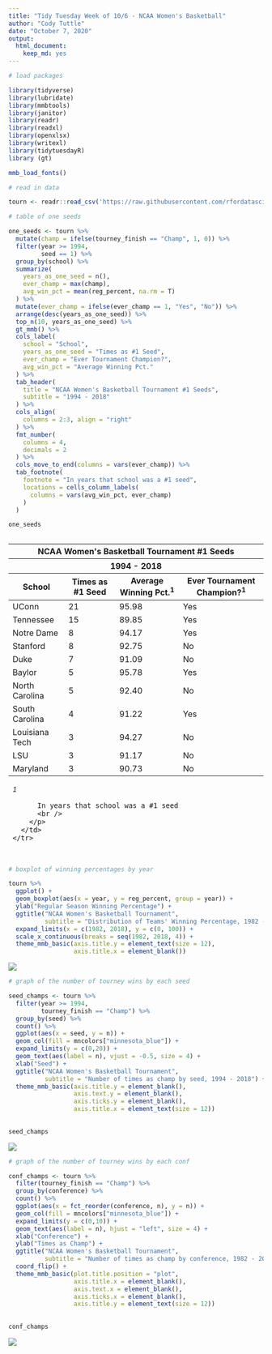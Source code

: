 ```yaml
---
title: "Tidy Tuesday Week of 10/6 - NCAA Women's Basketball"
author: "Cody Tuttle"
date: "October 7, 2020"
output: 
  html_document:
    keep_md: yes
---
```





```r
# load packages

library(tidyverse)
library(lubridate)
library(mmbtools)
library(janitor)
library(readr)
library(readxl)
library(openxlsx)
library(writexl)
library(tidytuesdayR)
library (gt)

mmb_load_fonts()
```


```r
# read in data

tourn <- readr::read_csv('https://raw.githubusercontent.com/rfordatascience/tidytuesday/master/data/2020/2020-10-06/tournament.csv')
```


```r
# table of one seeds

one_seeds <- tourn %>% 
  mutate(champ = ifelse(tourney_finish == "Champ", 1, 0)) %>%
  filter(year >= 1994,
         seed == 1) %>% 
  group_by(school) %>%
  summarize(
    years_as_one_seed = n(), 
    ever_champ = max(champ), 
    avg_win_pct = mean(reg_percent, na.rm = T)
  ) %>%
  mutate(ever_champ = ifelse(ever_champ == 1, "Yes", "No")) %>%
  arrange(desc(years_as_one_seed)) %>%
  top_n(10, years_as_one_seed) %>% 
  gt_mmb() %>%
  cols_label(
    school = "School", 
    years_as_one_seed = "Times as #1 Seed", 
    ever_champ = "Ever Tournament Champion?", 
    avg_win_pct = "Average Winning Pct."
  ) %>%
  tab_header(
    title = "NCAA Women's Basketball Tournament #1 Seeds", 
    subtitle = "1994 - 2018"
  ) %>%
  cols_align(
    columns = 2:3, align = "right"
  ) %>%
  fmt_number(
    columns = 4,
    decimals = 2
  ) %>%
  cols_move_to_end(columns = vars(ever_champ)) %>%
  tab_footnote(
    footnote = "In years that school was a #1 seed", 
    locations = cells_column_labels(
      columns = vars(avg_win_pct, ever_champ)
    )
  )

one_seeds
```

<!--html_preserve--><style>html {
  font-family: Calibri;
}

#gwycyrmqyu .gt_table {
  display: table;
  border-collapse: collapse;
  margin-left: auto;
  margin-right: auto;
  color: #333333;
  font-size: 16px;
  font-weight: normal;
  font-style: normal;
  background-color: #f5f5f2;
  width: auto;
  border-top-style: solid;
  border-top-width: 2px;
  border-top-color: #A8A8A8;
  border-right-style: none;
  border-right-width: 2px;
  border-right-color: #D3D3D3;
  border-bottom-style: solid;
  border-bottom-width: 2px;
  border-bottom-color: #A8A8A8;
  border-left-style: none;
  border-left-width: 2px;
  border-left-color: #D3D3D3;
}

#gwycyrmqyu .gt_heading {
  background-color: #003865;
  text-align: center;
  border-bottom-color: #f5f5f2;
  border-left-style: none;
  border-left-width: 1px;
  border-left-color: #D3D3D3;
  border-right-style: none;
  border-right-width: 1px;
  border-right-color: #D3D3D3;
}

#gwycyrmqyu .gt_title {
  color: #FFFFFF;
  font-size: 125%;
  font-weight: initial;
  padding-top: 4px;
  padding-bottom: 4px;
  border-bottom-color: #f5f5f2;
  border-bottom-width: 0;
}

#gwycyrmqyu .gt_subtitle {
  color: #FFFFFF;
  font-size: 85%;
  font-weight: initial;
  padding-top: 0;
  padding-bottom: 4px;
  border-top-color: #f5f5f2;
  border-top-width: 0;
}

#gwycyrmqyu .gt_bottom_border {
  border-bottom-style: solid;
  border-bottom-width: 2px;
  border-bottom-color: #D3D3D3;
}

#gwycyrmqyu .gt_col_headings {
  border-top-style: solid;
  border-top-width: 2px;
  border-top-color: #D3D3D3;
  border-bottom-style: solid;
  border-bottom-width: 2px;
  border-bottom-color: #D3D3D3;
  border-left-style: none;
  border-left-width: 1px;
  border-left-color: #D3D3D3;
  border-right-style: none;
  border-right-width: 1px;
  border-right-color: #D3D3D3;
}

#gwycyrmqyu .gt_col_heading {
  color: #333333;
  background-color: #f5f5f2;
  font-size: 100%;
  font-weight: bold;
  text-transform: inherit;
  border-left-style: none;
  border-left-width: 1px;
  border-left-color: #D3D3D3;
  border-right-style: none;
  border-right-width: 1px;
  border-right-color: #D3D3D3;
  vertical-align: bottom;
  padding-top: 5px;
  padding-bottom: 6px;
  padding-left: 5px;
  padding-right: 5px;
  overflow-x: hidden;
}

#gwycyrmqyu .gt_column_spanner_outer {
  color: #333333;
  background-color: #f5f5f2;
  font-size: 100%;
  font-weight: bold;
  text-transform: inherit;
  padding-top: 0;
  padding-bottom: 0;
  padding-left: 4px;
  padding-right: 4px;
}

#gwycyrmqyu .gt_column_spanner_outer:first-child {
  padding-left: 0;
}

#gwycyrmqyu .gt_column_spanner_outer:last-child {
  padding-right: 0;
}

#gwycyrmqyu .gt_column_spanner {
  border-bottom-style: solid;
  border-bottom-width: 2px;
  border-bottom-color: #D3D3D3;
  vertical-align: bottom;
  padding-top: 5px;
  padding-bottom: 6px;
  overflow-x: hidden;
  display: inline-block;
  width: 100%;
}

#gwycyrmqyu .gt_group_heading {
  padding: 8px;
  color: #333333;
  background-color: #f5f5f2;
  font-size: 100%;
  font-weight: bold;
  text-transform: inherit;
  border-top-style: solid;
  border-top-width: 2px;
  border-top-color: #D3D3D3;
  border-bottom-style: solid;
  border-bottom-width: 2px;
  border-bottom-color: #D3D3D3;
  border-left-style: none;
  border-left-width: 1px;
  border-left-color: #D3D3D3;
  border-right-style: none;
  border-right-width: 1px;
  border-right-color: #D3D3D3;
  vertical-align: middle;
}

#gwycyrmqyu .gt_empty_group_heading {
  padding: 0.5px;
  color: #333333;
  background-color: #f5f5f2;
  font-size: 100%;
  font-weight: bold;
  border-top-style: solid;
  border-top-width: 2px;
  border-top-color: #D3D3D3;
  border-bottom-style: solid;
  border-bottom-width: 2px;
  border-bottom-color: #D3D3D3;
  vertical-align: middle;
}

#gwycyrmqyu .gt_from_md > :first-child {
  margin-top: 0;
}

#gwycyrmqyu .gt_from_md > :last-child {
  margin-bottom: 0;
}

#gwycyrmqyu .gt_row {
  padding-top: 8px;
  padding-bottom: 8px;
  padding-left: 5px;
  padding-right: 5px;
  margin: 10px;
  border-top-style: solid;
  border-top-width: 1px;
  border-top-color: #D3D3D3;
  border-left-style: none;
  border-left-width: 1px;
  border-left-color: #D3D3D3;
  border-right-style: none;
  border-right-width: 1px;
  border-right-color: #D3D3D3;
  vertical-align: middle;
  overflow-x: hidden;
}

#gwycyrmqyu .gt_stub {
  color: #333333;
  background-color: #f5f5f2;
  font-size: 100%;
  font-weight: initial;
  text-transform: inherit;
  border-right-style: solid;
  border-right-width: 2px;
  border-right-color: #D3D3D3;
  padding-left: 12px;
}

#gwycyrmqyu .gt_summary_row {
  color: #333333;
  background-color: #f5f5f2;
  text-transform: inherit;
  padding-top: 8px;
  padding-bottom: 8px;
  padding-left: 5px;
  padding-right: 5px;
}

#gwycyrmqyu .gt_first_summary_row {
  padding-top: 8px;
  padding-bottom: 8px;
  padding-left: 5px;
  padding-right: 5px;
  border-top-style: solid;
  border-top-width: 2px;
  border-top-color: #D3D3D3;
}

#gwycyrmqyu .gt_grand_summary_row {
  color: #333333;
  background-color: #f5f5f2;
  text-transform: inherit;
  padding-top: 8px;
  padding-bottom: 8px;
  padding-left: 5px;
  padding-right: 5px;
}

#gwycyrmqyu .gt_first_grand_summary_row {
  padding-top: 8px;
  padding-bottom: 8px;
  padding-left: 5px;
  padding-right: 5px;
  border-top-style: double;
  border-top-width: 6px;
  border-top-color: #D3D3D3;
}

#gwycyrmqyu .gt_striped {
  background-color: rgba(128, 128, 128, 0.05);
}

#gwycyrmqyu .gt_table_body {
  border-top-style: solid;
  border-top-width: 2px;
  border-top-color: #D3D3D3;
  border-bottom-style: solid;
  border-bottom-width: 2px;
  border-bottom-color: #D3D3D3;
}

#gwycyrmqyu .gt_footnotes {
  color: #333333;
  background-color: #e6ecf0;
  border-bottom-style: none;
  border-bottom-width: 2px;
  border-bottom-color: #D3D3D3;
  border-left-style: none;
  border-left-width: 2px;
  border-left-color: #D3D3D3;
  border-right-style: none;
  border-right-width: 2px;
  border-right-color: #D3D3D3;
}

#gwycyrmqyu .gt_footnote {
  margin: 0px;
  font-size: 90%;
  padding: 4px;
}

#gwycyrmqyu .gt_sourcenotes {
  color: #333333;
  background-color: #f5f5f2;
  border-bottom-style: none;
  border-bottom-width: 2px;
  border-bottom-color: #D3D3D3;
  border-left-style: none;
  border-left-width: 2px;
  border-left-color: #D3D3D3;
  border-right-style: none;
  border-right-width: 2px;
  border-right-color: #D3D3D3;
}

#gwycyrmqyu .gt_sourcenote {
  font-size: 90%;
  padding: 4px;
}

#gwycyrmqyu .gt_left {
  text-align: left;
}

#gwycyrmqyu .gt_center {
  text-align: center;
}

#gwycyrmqyu .gt_right {
  text-align: right;
  font-variant-numeric: tabular-nums;
}

#gwycyrmqyu .gt_font_normal {
  font-weight: normal;
}

#gwycyrmqyu .gt_font_bold {
  font-weight: bold;
}

#gwycyrmqyu .gt_font_italic {
  font-style: italic;
}

#gwycyrmqyu .gt_super {
  font-size: 65%;
}

#gwycyrmqyu .gt_footnote_marks {
  font-style: italic;
  font-size: 65%;
}
</style>
<div id="gwycyrmqyu" style="overflow-x:auto;overflow-y:auto;width:auto;height:auto;"><table class="gt_table">
  <thead class="gt_header">
    <tr>
      <th colspan="4" class="gt_heading gt_title gt_font_normal" style>NCAA Women's Basketball Tournament #1 Seeds</th>
    </tr>
    <tr>
      <th colspan="4" class="gt_heading gt_subtitle gt_font_normal gt_bottom_border" style>1994 - 2018</th>
    </tr>
  </thead>
  <thead class="gt_col_headings">
    <tr>
      <th class="gt_col_heading gt_columns_bottom_border gt_left" rowspan="1" colspan="1">School</th>
      <th class="gt_col_heading gt_columns_bottom_border gt_right" rowspan="1" colspan="1">Times as #1 Seed</th>
      <th class="gt_col_heading gt_columns_bottom_border gt_right" rowspan="1" colspan="1">Average Winning Pct.<sup class="gt_footnote_marks">1</sup></th>
      <th class="gt_col_heading gt_columns_bottom_border gt_right" rowspan="1" colspan="1">Ever Tournament Champion?<sup class="gt_footnote_marks">1</sup></th>
    </tr>
  </thead>
  <tbody class="gt_table_body">
    <tr>
      <td class="gt_row gt_left">UConn</td>
      <td class="gt_row gt_right">21</td>
      <td class="gt_row gt_right">95.98</td>
      <td class="gt_row gt_right">Yes</td>
    </tr>
    <tr>
      <td class="gt_row gt_left">Tennessee</td>
      <td class="gt_row gt_right">15</td>
      <td class="gt_row gt_right">89.85</td>
      <td class="gt_row gt_right">Yes</td>
    </tr>
    <tr>
      <td class="gt_row gt_left">Notre Dame</td>
      <td class="gt_row gt_right">8</td>
      <td class="gt_row gt_right">94.17</td>
      <td class="gt_row gt_right">Yes</td>
    </tr>
    <tr>
      <td class="gt_row gt_left">Stanford</td>
      <td class="gt_row gt_right">8</td>
      <td class="gt_row gt_right">92.75</td>
      <td class="gt_row gt_right">No</td>
    </tr>
    <tr>
      <td class="gt_row gt_left">Duke</td>
      <td class="gt_row gt_right">7</td>
      <td class="gt_row gt_right">91.09</td>
      <td class="gt_row gt_right">No</td>
    </tr>
    <tr>
      <td class="gt_row gt_left">Baylor</td>
      <td class="gt_row gt_right">5</td>
      <td class="gt_row gt_right">95.78</td>
      <td class="gt_row gt_right">Yes</td>
    </tr>
    <tr>
      <td class="gt_row gt_left">North Carolina</td>
      <td class="gt_row gt_right">5</td>
      <td class="gt_row gt_right">92.40</td>
      <td class="gt_row gt_right">No</td>
    </tr>
    <tr>
      <td class="gt_row gt_left">South Carolina</td>
      <td class="gt_row gt_right">4</td>
      <td class="gt_row gt_right">91.22</td>
      <td class="gt_row gt_right">Yes</td>
    </tr>
    <tr>
      <td class="gt_row gt_left">Louisiana Tech</td>
      <td class="gt_row gt_right">3</td>
      <td class="gt_row gt_right">94.27</td>
      <td class="gt_row gt_right">No</td>
    </tr>
    <tr>
      <td class="gt_row gt_left">LSU</td>
      <td class="gt_row gt_right">3</td>
      <td class="gt_row gt_right">91.17</td>
      <td class="gt_row gt_right">No</td>
    </tr>
    <tr>
      <td class="gt_row gt_left">Maryland</td>
      <td class="gt_row gt_right">3</td>
      <td class="gt_row gt_right">90.73</td>
      <td class="gt_row gt_right">No</td>
    </tr>
  </tbody>
  
  <tfoot>
    <tr class="gt_footnotes">
      <td colspan="4">
        <p class="gt_footnote">
          <sup class="gt_footnote_marks">
            <em>1</em>
          </sup>
           
          In years that school was a #1 seed
          <br />
        </p>
      </td>
    </tr>
  </tfoot>
</table></div><!--/html_preserve-->


```r
# boxplot of winning percentages by year

tourn %>%
  ggplot() +
  geom_boxplot(aes(x = year, y = reg_percent, group = year)) +
  ylab("Regular Season Winning Percentage") +
  ggtitle("NCAA Women's Basketball Tournament", 
          subtitle = "Distribution of Teams' Winning Percentage, 1982 - 2018") +
  expand_limits(x = c(1982, 2018), y = c(0, 100)) +
  scale_x_continuous(breaks = seq(1982, 2018, 4)) +
  theme_mmb_basic(axis.title.y = element_text(size = 12),
                  axis.title.x = element_blank())
```

![](tt_ncaa-womens-bball_10.07_files/figure-html/unnamed-chunk-4-1.png)<!-- -->


```r
# graph of the number of tourney wins by each seed 

seed_champs <- tourn %>% 
  filter(year >= 1994, 
         tourney_finish == "Champ") %>% 
  group_by(seed) %>%
  count() %>%
  ggplot(aes(x = seed, y = n)) +
  geom_col(fill = mncolors["minnesota_blue"]) +
  expand_limits(y = c(0,20)) +
  geom_text(aes(label = n), vjust = -0.5, size = 4) +
  xlab("Seed") +
  ggtitle("NCAA Women's Basketball Tournament", 
          subtitle = "Number of times as champ by seed, 1994 - 2018") +
  theme_mmb_basic(axis.title.y = element_blank(),
                  axis.text.y = element_blank(), 
                  axis.ticks.y = element_blank(),
                  axis.title.x = element_text(size = 12))
  
  
seed_champs
```

![](tt_ncaa-womens-bball_10.07_files/figure-html/unnamed-chunk-5-1.png)<!-- -->


```r
# graph of the number of tourney wins by each conf 

conf_champs <- tourn %>% 
  filter(tourney_finish == "Champ") %>% 
  group_by(conference) %>%
  count() %>%
  ggplot(aes(x = fct_reorder(conference, n), y = n)) +
  geom_col(fill = mncolors["minnesota_blue"]) +
  expand_limits(y = c(0,10)) +
  geom_text(aes(label = n), hjust = "left", size = 4) +
  xlab("Conference") +
  ylab("Times as Champ") +
  ggtitle("NCAA Women's Basketball Tournament", 
          subtitle = "Number of times as champ by conference, 1982 - 2018") +
  coord_flip() +
  theme_mmb_basic(plot.title.position = "plot",
                  axis.title.x = element_blank(),
                  axis.text.x = element_blank(), 
                  axis.ticks.x = element_blank(), 
                  axis.title.y = element_text(size = 12))
  
  
conf_champs
```

![](tt_ncaa-womens-bball_10.07_files/figure-html/unnamed-chunk-6-1.png)<!-- -->

